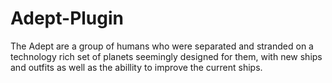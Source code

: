 # Adept-Plugin
 The Adept are a group of humans who were separated and stranded on a technology rich  set of planets seemingly designed for them, with new ships and outfits as well as the abillity to improve the current ships.
